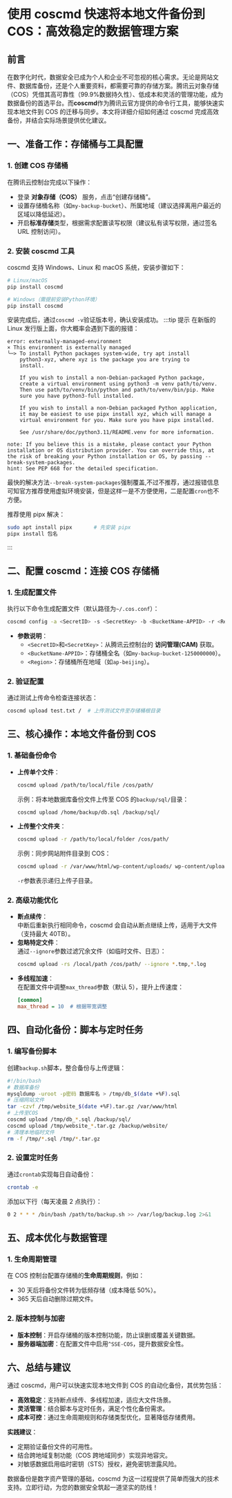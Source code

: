 # 使用 coscmd 快速将本地文件备份到 COS：高效稳定的数据管理方案

## 前言

在数字化时代，数据安全已成为个人和企业不可忽视的核心需求。无论是网站文件、数据库备份，还是个人重要资料，都需要可靠的存储方案。腾讯云对象存储（COS）凭借其高可靠性（99.9%数据持久性）、低成本和灵活的管理功能，成为数据备份的首选平台。而**coscmd**作为腾讯云官方提供的命令行工具，能够快速实现本地文件到 COS 的迁移与同步。本文将详细介绍如何通过 coscmd 完成高效备份，并结合实际场景提供优化建议。

## 一、准备工作：存储桶与工具配置

### 1. 创建 COS 存储桶

在腾讯云控制台完成以下操作：

- 登录 **对象存储（COS）** 服务，点击“创建存储桶”。
- 设置存储桶名称（如`my-backup-bucket`）、所属地域（建议选择离用户最近的区域以降低延迟）。
- 开启**标准存储**类型，根据需求配置读写权限（建议私有读写权限，通过签名 URL 控制访问）。

### 2. 安装 coscmd 工具

coscmd 支持 Windows、Linux 和 macOS 系统，安装步骤如下：

```bash
# Linux/macOS
pip install coscmd

# Windows（需提前安装Python环境）
pip install coscmd
```

安装完成后，通过`coscmd -v`验证版本号，确认安装成功。
:::tip 提示
在新版的 Linux 发行版上面，你大概率会遇到下面的报错：

```sh{1}
error: externally-managed-environment
× This environment is externally managed
╰─> To install Python packages system-wide, try apt install
    python3-xyz, where xyz is the package you are trying to
    install.

    If you wish to install a non-Debian-packaged Python package,
    create a virtual environment using python3 -m venv path/to/venv.
    Then use path/to/venv/bin/python and path/to/venv/bin/pip. Make
    sure you have python3-full installed.

    If you wish to install a non-Debian packaged Python application,
    it may be easiest to use pipx install xyz, which will manage a
    virtual environment for you. Make sure you have pipx installed.

    See /usr/share/doc/python3.11/README.venv for more information.

note: If you believe this is a mistake, please contact your Python installation or OS distribution provider. You can override this, at the risk of breaking your Python installation or OS, by passing --break-system-packages.
hint: See PEP 668 for the detailed specification.
```

最快的解决方法`--break-system-packages`强制覆盖,不过不推荐，通过报错信息可知官方推荐使用虚拟环境安装，但是这样一是不方便使用，二是配置`cron`也不方便。

推荐使用 pipx 解决：

```sh
sudo apt install pipx       # 先安装 pipx
pipx install 包名
```

:::

## 二、配置 coscmd：连接 COS 存储桶

### 1. 生成配置文件

执行以下命令生成配置文件（默认路径为`~/.cos.conf`）：

```bash
coscmd config -a <SecretID> -s <SecretKey> -b <BucketName-APPID> -r <Region>
```

- **参数说明**：
  - `<SecretID>`和`<SecretKey>`：从腾讯云控制台的 **访问管理(CAM)** 获取。
  - `<BucketName-APPID>`：存储桶全名（如`my-backup-bucket-1250000000`）。
  - `<Region>`：存储桶所在地域（如`ap-beijing`）。

### 2. 验证配置

通过测试上传命令检查连接状态：

```bash
coscmd upload test.txt /  # 上传测试文件至存储桶根目录
```

## 三、核心操作：本地文件备份到 COS

### 1. 基础备份命令

- **上传单个文件**：

  ```bash
  coscmd upload /path/to/local/file /cos/path/
  ```

  示例：将本地数据库备份文件上传至 COS 的`backup/sql/`目录：

  ```bash
  coscmd upload /home/backup/db.sql /backup/sql/
  ```

- **上传整个文件夹**：
  ```bash
  coscmd upload -r /path/to/local/folder /cos/path/
  ```
  示例：同步网站附件目录到 COS：
  ```bash
  coscmd upload -r /var/www/html/wp-content/uploads/ wp-content/uploads/
  ```
  `-r`参数表示递归上传子目录。

### 2. 高级功能优化

- **断点续传**：  
  中断后重新执行相同命令，coscmd 会自动从断点继续上传，适用于大文件（支持最大 40TB）。
- **忽略特定文件**：  
  通过`--ignore`参数过滤冗余文件（如临时文件、日志）：
  ```bash
  coscmd upload -rs /local/path /cos/path/ --ignore *.tmp,*.log
  ```
- **多线程加速**：  
  在配置文件中调整`max_thread`参数（默认 5），提升上传速度：
  ```ini
  [common]
  max_thread = 10  # 根据带宽调整
  ```

## 四、自动化备份：脚本与定时任务

### 1. 编写备份脚本

创建`backup.sh`脚本，整合备份与上传逻辑：

```bash
#!/bin/bash
# 数据库备份
mysqldump -uroot -p密码 数据库名 > /tmp/db_$(date +%F).sql
# 压缩网站文件
tar -czvf /tmp/website_$(date +%F).tar.gz /var/www/html
# 上传至COS
coscmd upload /tmp/db_*.sql /backup/sql/
coscmd upload /tmp/website_*.tar.gz /backup/website/
# 清理本地临时文件
rm -f /tmp/*.sql /tmp/*.tar.gz
```

### 2. 设置定时任务

通过`crontab`实现每日自动备份：

```bash
crontab -e
```

添加以下行（每天凌晨 2 点执行）：

```bash
0 2 * * * /bin/bash /path/to/backup.sh >> /var/log/backup.log 2>&1
```

## 五、成本优化与数据管理

### 1. 生命周期管理

在 COS 控制台配置存储桶的**生命周期规则**，例如：

- 30 天后将备份文件转为低频存储（成本降低 50%）。
- 365 天后自动删除过期文件。

### 2. 版本控制与加密

- **版本控制**：开启存储桶的版本控制功能，防止误删或覆盖关键数据。
- **服务器端加密**：在配置文件中启用`^SSE-COS`，提升数据安全性。

## 六、总结与建议

通过 coscmd，用户可以快速实现本地文件到 COS 的自动化备份，其优势包括：

- **高效稳定**：支持断点续传、多线程加速，适应大文件场景。
- **灵活管理**：结合脚本与定时任务，满足个性化备份需求。
- **成本可控**：通过生命周期规则和存储类型优化，显著降低存储费用。

**实践建议**：

- 定期验证备份文件的可用性。
- 结合跨地域复制功能（COS 跨地域同步）实现异地容灾。
- 对敏感数据启用临时密钥（STS）授权，避免密钥泄露风险。

数据备份是数字资产管理的基础，coscmd 为这一过程提供了简单而强大的技术支持。立即行动，为您的数据安全筑起一道坚实的防线！
